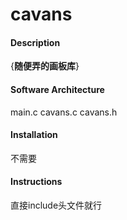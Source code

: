# cavans

#### Description
{**随便弄的画板库**}

#### Software Architecture
main.c
cavans.c
cavans.h

#### Installation

不需要

#### Instructions

直接include头文件就行
